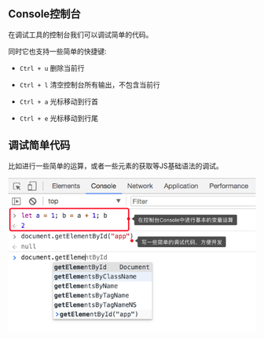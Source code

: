 ## Console控制台

在调试工具的控制台我们可以调试简单的代码。

同时它也支持一些简单的快捷键:

* `Ctrl + u` 删除当前行

* `Ctrl + l` 清空控制台所有输出，不包含当前行

* `Ctrl + a` 光标移动到行首

* `Ctrl + e` 光标移动到行尾

## 调试简单代码

比如进行一些简单的运算，或者一些元素的获取等JS基础语法的调试。

![](/assets/google-developer-tools/console-debug-base-code.png)


